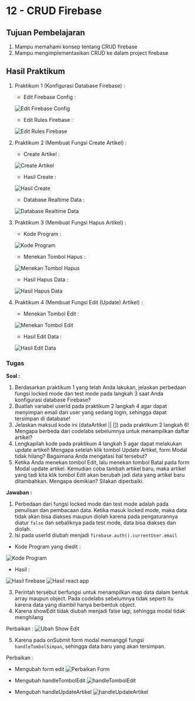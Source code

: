 # 12 - CRUD Firebase

## Tujuan Pembelajaran

1. Mampu memahami konsep tentang CRUD firebase
2. Mampu mengimplementasikan CRUD ke dalam project firebase

## Hasil Praktikum

1. Praktikum 1 (Konfigurasi Database Firebase) :
    - Edit Firebase Config :
        
    ![Edit Firebase Config](img/firebase-config-crud.png)
    
    - Edit Rules Firebase :
        
    ![Edit Rules Firebase](img/edit-rules-firebase-crud.png)

2. Praktikum 2 (Membuat Fungsi Create Artikel) :

    -  Create Artikel :

    ![Create Artikel](img/create-artikel-crud-firebase.png)

    -  Hasil Create :

    ![Hasil Create](img/hasil-create-artikel-crud-firebase.png)

    -  Database Realtime Data :

    ![Database Realtime Data](img/database-realtime-data.png)

3. Praktikum 3 (Membuat Fungsi Hapus Artikel) :

    -  Kode Program :

    ![Kode Program](img/kode-program-handle-hapus.png)

    -  Menekan Tombol Hapus :

    ![Menekan Tombol Hapus](img/press-hapus-button.png)

    -  Hasil Hapus Data :

    ![Hasil Hapus Data](img/hasil-hapus-data.png)    

4. Praktikum 4 (Membuat Fungsi Edit (Update) Artikel) :

    -  Menekan Tombol Edit :

    ![Menekan Tombol Edit](img/press-edit-button.png)

    -  Hasil Edit Data :

    ![Hasil Edit Data](img/edit-data.png)    

### Tugas

**Soal :**

1. Berdasarkan praktikum 1 yang telah Anda lakukan, jelaskan perbedaan fungsi locked mode dan test mode pada langkah 3 saat Anda konfigurasi database Firebase?
2. Buatlah variabel userId pada praktikum 2 langkah 4 agar dapat menyimpan email dari user yang sedang login, sehingga dapat tersimpan di database!
3. Jelaskan maksud kode ini (dataArtikel || []) pada praktikum 2 langkah 6! Mengapa berbeda dari codelabs sebelumnya untuk menampilkan daftar artikel?
4. Lengkapilah kode pada praktikum 4 langkah 5 agar dapat melakukan update artikel! Mengapa setelah klik tombol Update Artikel, form Modal tidak hilang? Bagaimana Anda mengatasi hal tersebut?
5. Ketika Anda menekan tombol Edit, lalu menekan tombol Batal pada form Modal update artikel. Kemudian coba tambah artikel baru, maka artikel yang tadi kita klik tombol Edit akan berubah jadi data yang artikel baru ditambahkan. Mengapa demikian? Silakan diperbaiki.

**Jawaban :**
1. Perbedaan dari fungsi locked mode dan test mode adalah pada penulisan dan pembacaan data. Ketika masuk locked mode, maka data tidak akan bisa diakses maupun diolah karena pada pengaturannya diatur `false` dan sebaliknya pada test mode, data bisa diakses dan diolah.
2. Isi pada userId diubah menjadi `firebase.auth().currentUser.email`
- Kode Program yang diedit :

![Kode Program](img/kode-program-tugas-nomor-2-crud-firebase.png)
- Hasil :

![Hasil firebase](img/jawaban-tugas-nomor-2-crud-firebase.png)
![Hasil react app](img/hasil-tugas-nomor-2-crud-firebase.png)

3. Perintah tersebut berfungsi untuk menampilkan map data dalam bentuk array maupun object. Pada codelabs sebelumnya tidak seperti itu karena data yang diambil hanya berbentuk object.
4. Karena showEdit tidak diubah menjadi false lagi, sehingga modal tidak menghilang

Perbaikan :
![Ubah Show Edit](img/change-show-edit-to-false.png)

5. Karena pada onSubmit form modal memanggil fungsi `handleTombolSimpan`, sehingga data baru yang akan tersimpan.

Perbaikan :

- Mengubah form edit
![Perbaikan Form](img/perbaikan-form-edit.png)

- Mengubah handleTombolEdit
![handleTombolEdit](img/handle-edit-tombol.png)

- Mengubah handleUpdateArtikel
![handleUpdateArtikel](img/handle-update-artikel.png)

